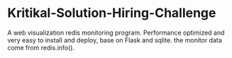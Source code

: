 # Kritikal-Solution-Hiring-Challenge
A web visualization redis monitoring program. Performance optimized and very easy to install and deploy, base on Flask and sqlite. the monitor data come from redis.info().

